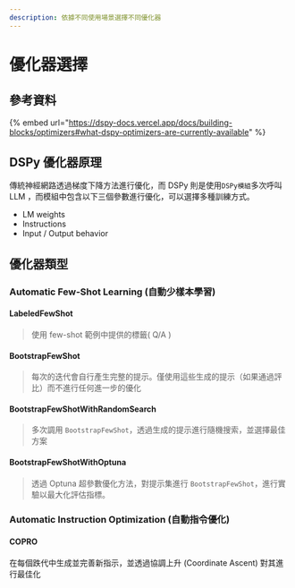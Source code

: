 ```yaml
---
description: 依據不同使用場景選擇不同優化器
---
```


# 優化器選擇

## 參考資料

{% embed url="https://dspy-docs.vercel.app/docs/building-blocks/optimizers#what-dspy-optimizers-are-currently-available" %}

## DSPy 優化器原理

傳統神經網路透過梯度下降方法進行優化，而 DSPy 則是使用`DSPy模組`多次呼叫 LLM ，而模組中包含以下三個參數進行優化，可以選擇多種訓練方式。

* LM weights
* Instructions
* Input / Output behavior

## 優化器類型

### **Automatic Few-Shot Learning (**&#x81EA;動少樣本學習)

#### LabeledFewShot&#x20;

> 使用 few-shot 範例中提供的標籤( Q/A )

#### BootstrapFewShot&#x20;

> 每次的迭代會自行產生完整的提示。僅使用這些生成的提示（如果通過評比）而不進行任何進一步的優化

#### **BootstrapFewShotWithRandomSearch**

> 多次調用 `BootstrapFewShot`，透過生成的提示進行隨機搜索，並選擇最佳方案

#### BootstrapFewShotWithOptuna

> 透過 Optuna 超參數優化方法，對提示集進行 `BootstrapFewShot`，進行實驗以最大化評估指標。



### **Automatic Instruction Optimization (**&#x81EA;動指令優化)

#### COPRO&#x20;

在每個跌代中生成並完善新指示，並透過協調上升 (Coordinate Ascent) 對其進行最佳化



